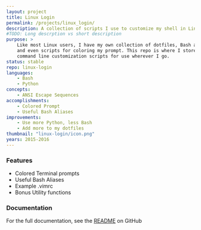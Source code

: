 ```yaml
---
layout: project
title: Linux Login
permalink: /projects/linux_login/
description: A collection of scripts I use to customize my shell in Linux.
#TODO: Long descrption vs short description
purpose: >
    Like most Linux users, I have my own collection of dotfiles, Bash aliases
    and even scripts for coloring my prompt. This repo is where I store my
    command line customization scripts for use wherever I go.
status: stable
repo: linux-login
languages:
    - Bash
    - Python
concepts:
    - ANSI Escape Sequences
accomplishments:
    - Colored Prompt
    - Useful Bash Aliases
improvements:
    - Use more Python, less Bash
    - Add more to my dotfiles
thumbnail: "linux-login/icon.png"
years: 2015-2016
---
```


### Features

* Colored Terminal prompts
* Useful Bash Aliases
* Example .vimrc
* Bonus Utility functions

### Documentation

For the full documentation, see the [README](https://github.com/ptrgags/linux-login) on GitHub
